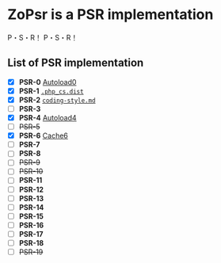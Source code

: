 # ZoPsr is a PSR implementation

P・S・R！ P・S・R！

## List of PSR implementation

- [x] **PSR-0** [Autoload0]
- [x] **PSR-1** [`.php_cs.dist`]
- [x] **PSR-2** [`coding-style.md`]
- [ ] **PSR-3**
- [x] **PSR-4** [Autoload4]
- [ ] ~~PSR-5~~
- [x] **PSR-6** [Cache6]
- [ ] **PSR-7**
- [ ] **PSR-8**
- [ ] ~~PSR-9~~
- [ ] ~~PSR-10~~
- [ ] **PSR-11**
- [ ] **PSR-12**
- [ ] **PSR-13**
- [ ] **PSR-14**
- [ ] **PSR-15**
- [ ] **PSR-16**
- [ ] **PSR-17**
- [ ] **PSR-18**
- [ ] ~~PSR-19~~

[Autoload0]: https://github.com/zonuexe/zo-psr/tree/master/src/Autoload0
[Autoload4]: https://github.com/zonuexe/zo-psr/tree/master/src/Autoload4
[Cache6]: https://github.com/zonuexe/zo-psr/tree/master/src/Cache6
[`coding-style.md`]: https://github.com/zonuexe/zo-psr/blob/master/coding-style.md
[`.php_cs.dist`]: https://github.com/zonuexe/zo-psr/blob/master/.php_cs.dist
